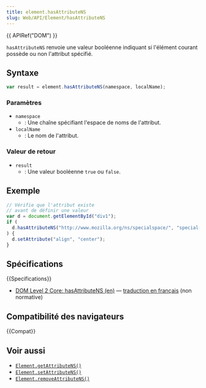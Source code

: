 ```yaml
---
title: element.hasAttributeNS
slug: Web/API/Element/hasAttributeNS
---
```


{{ APIRef("DOM") }}

`hasAttributeNS` renvoie une valeur booléenne indiquant si l'élément courant possède ou non l'attribut spécifié.

## Syntaxe

```js
var result = element.hasAttributeNS(namespace, localName);
```

### Paramètres

- `namespace`
  - : Une chaîne spécifiant l'espace de noms de l'attribut.
- `localName`
  - : Le nom de l'attribut.

### Valeur de retour

- `result`
  - : Une valeur booléenne `true` ou `false`.

## Exemple

```js
// Vérifie que l'attribut existe
// avant de définir une valeur
var d = document.getElementById("div1");
if (
  d.hasAttributeNS("http://www.mozilla.org/ns/specialspace/", "special-align")
) {
  d.setAttribute("align", "center");
}
```

## Spécifications

{{Specifications}}

- [DOM Level 2 Core: hasAttributeNS (en)](https://www.w3.org/TR/DOM-Level-2-Core/core.html#ID-ElHasAttrNS) — [traduction en français](http://www.yoyodesign.org/doc/w3c/dom2-core/core.html#ID-ElHasAttrNS) (non normative)

## Compatibilité des navigateurs

{{Compat}}

## Voir aussi

- [`Element.getAttributeNS()`](/fr/docs/Web/API/Element/getAttributeNS)
- [`Element.setAttributeNS()`](/fr/docs/Web/API/Element/setAttributeNS)
- [`Element.removeAttributeNS()`](/fr/docs/Web/API/Element/removeAttributeNS)
